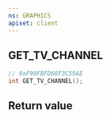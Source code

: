 ```yaml
---
ns: GRAPHICS
apiset: client
---
```

## GET_TV_CHANNEL

```c
// 0xF90FBFD68F3C59AE
int GET_TV_CHANNEL();
```



## Return value

